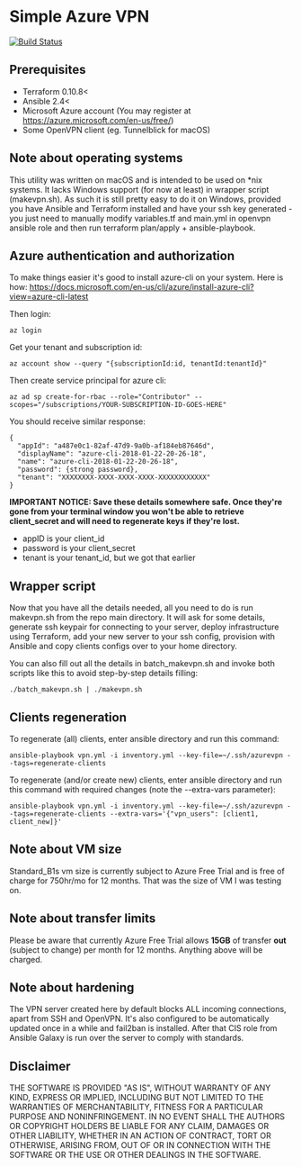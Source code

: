 # Simple Azure VPN
[![Build Status](https://travis-ci.org/mazur92/simple-azure-vpn.svg?branch=master)](https://travis-ci.org/mazur92/simple-azure-vpn)
## Prerequisites
* Terraform 0.10.8<
* Ansible 2.4<
* Microsoft Azure account (You may register at https://azure.microsoft.com/en-us/free/)
* Some OpenVPN client (eg. Tunnelblick for macOS)

## Note about operating systems

This utility was written on macOS and is intended to be used on *nix systems. It lacks Windows support (for now at least) in wrapper script (makevpn.sh). As such it is still pretty easy to do it on Windows, provided you have Ansible and Terraform installed and have your ssh key generated - you just need to manually modify variables.tf and main.yml in openvpn ansible role and then run terraform plan/apply + ansible-playbook.

## Azure authentication and authorization

To make things easier it's good to install azure-cli on your system. Here is how: https://docs.microsoft.com/en-us/cli/azure/install-azure-cli?view=azure-cli-latest

Then login:
```
az login
```

Get your tenant and subscription id:
```
az account show --query "{subscriptionId:id, tenantId:tenantId}"
```

Then create service principal for azure cli:

```
az ad sp create-for-rbac --role="Contributor" --scopes="/subscriptions/YOUR-SUBSCRIPTION-ID-GOES-HERE"
```

You should receive similar response:
```
{
  "appId": "a487e0c1-82af-47d9-9a0b-af184eb87646d",
  "displayName": "azure-cli-2018-01-22-20-26-18",
  "name": "azure-cli-2018-01-22-20-26-18",
  "password": {strong password},
  "tenant": "XXXXXXXX-XXXX-XXXX-XXXX-XXXXXXXXXXXX"
}
```
**IMPORTANT NOTICE: Save these details somewhere safe. Once they're gone from your terminal window you won't be able to retrieve client_secret and will need to regenerate keys if they're lost.**

* appID is your client_id
* password is your client_secret
* tenant is your tenant_id, but we got that earlier

## Wrapper script

Now that you have all the details needed, all you need to do is run makevpn.sh from the repo main directory. It will ask for some details, generate ssh keypair for connecting to your server, deploy infrastructure using Terraform, add your new server to your ssh config, provision with Ansible and copy clients configs over to your home directory.

You can also fill out all the details in batch_makevpn.sh and invoke both scripts like this to avoid step-by-step details filling:
```
./batch_makevpn.sh | ./makevpn.sh
```

## Clients regeneration

To regenerate (all) clients, enter ansible directory and run this command:
```
ansible-playbook vpn.yml -i inventory.yml --key-file=~/.ssh/azurevpn --tags=regenerate-clients
```

To regenerate (and/or create new) clients, enter ansible directory and run this command with required changes (note the --extra-vars parameter):
```
ansible-playbook vpn.yml -i inventory.yml --key-file=~/.ssh/azurevpn --tags=regenerate-clients --extra-vars='{"vpn_users": [client1, client_new]}'
```

## Note about VM size

Standard_B1s vm size is currently subject to Azure Free Trial and is free of charge for 750hr/mo for 12 months. That was the size of VM I was testing on.

## Note about transfer limits

Please be aware that currently Azure Free Trial allows **15GB** of transfer **out** (subject to change) per month for 12 months. Anything above will be charged.

## Note about hardening

The VPN server created here by default blocks ALL incoming connections, apart from SSH and OpenVPN. It's also configured to be automatically updated once in a while and fail2ban is installed. After that CIS role from Ansible Galaxy is run over the server to comply with standards.

## Disclaimer

THE SOFTWARE IS PROVIDED "AS IS", WITHOUT WARRANTY OF ANY KIND, EXPRESS OR
IMPLIED, INCLUDING BUT NOT LIMITED TO THE WARRANTIES OF MERCHANTABILITY,
FITNESS FOR A PARTICULAR PURPOSE AND NONINFRINGEMENT. IN NO EVENT SHALL THE
AUTHORS OR COPYRIGHT HOLDERS BE LIABLE FOR ANY CLAIM, DAMAGES OR OTHER
LIABILITY, WHETHER IN AN ACTION OF CONTRACT, TORT OR OTHERWISE, ARISING FROM,
OUT OF OR IN CONNECTION WITH THE SOFTWARE OR THE USE OR OTHER DEALINGS IN THE
SOFTWARE.
